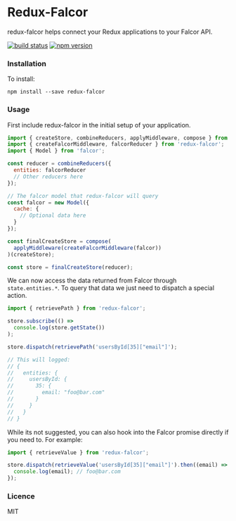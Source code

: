 # Redux-Falcor

redux-falcor helps connect your Redux applications to your Falcor API.

[![build status](https://img.shields.io/travis/ekosz/redux-falcor/master.svg?style=flat-square)](https://travis-ci.org/ekosz/redux-falcor)
[![npm version](https://img.shields.io/npm/v/redux-falcor.svg?style=flat-square)](https://www.npmjs.com/package/redux-falcor)

### Installation

To install:

```
npm install --save redux-falcor
```

### Usage

First include redux-falcor in the initial setup of your application.

```js
import { createStore, combineReducers, applyMiddleware, compose } from 'redux';
import { createFalcorMiddleware, falcorReducer } from 'redux-falcor';
import { Model } from 'falcor';

const reducer = combineReducers({
  entities: falcorReducer
  // Other reducers here
});

// The falcor model that redux-falcor will query
const falcor = new Model({
  cache: {
    // Optional data here
  }
});

const finalCreateStore = compose(
  applyMiddleware(createFalcorMiddleware(falcor))
)(createStore);

const store = finalCreateStore(reducer);
```

We can now access the data returned from Falcor through `state.entities.*`. To
query that data we just need to dispatch a special action.

```js
import { retrievePath } from 'redux-falcor';

store.subscribe(() =>
  console.log(store.getState())
);

store.dispatch(retrievePath('usersById[35]["email"]');

// This will logged:
// {
//   entities: {
//     usersById: {
//       35: {
//         email: "foo@bar.com"
//       }
//     }
//   }
// }
```

While its not suggested, you can also hook into the Falcor promise directly if
you need to. For example:

```js
import { retrieveValue } from 'redux-falcor';

store.dispatch(retrieveValue('usersById[35]["email"]').then((email) => {
  console.log(email); // foo@bar.com
});
```

### Licence

MIT
